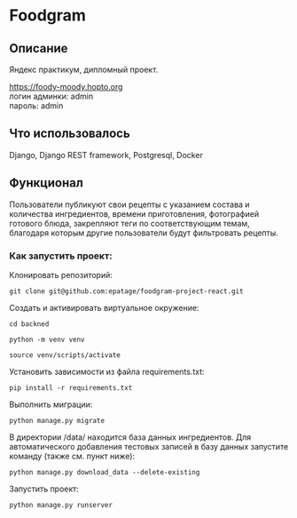 # Foodgram

## Описание

Яндекс практикум, дипломный проект.

https://foody-moody.hopto.org \
логин админки: admin \
пароль: admin

## Что использовалось

Django, Django REST framework, Postgresql, Docker

## Функционал

Пользователи публикуют свои рецепты с указанием состава и количества ингредиентов, времени приготовления, фотографией готового блюда, закрепляют теги по соответствующим темам, благодаря которым другие пользователи будут фильтровать рецепты.

### Как запустить проект:

Клонировать репозиторий:

```
git clone git@github.com:epatage/foodgram-project-react.git
```


Cоздать и активировать виртуальное окружение:
```
cd backned
```

```
python -m venv venv
```

```
source venv/scripts/activate
```

Установить зависимости из файла requirements.txt:


```
pip install -r requirements.txt
```

Выполнить миграции:

```
python manage.py migrate
```
В директории /data/ находится
база данных ингредиентов.
Для автоматического добавления тестовых записей
в базу данных запустите команду 
(также см. пункт ниже):

```
python manage.py download_data --delete-existing
```


Запустить проект:

```
python manage.py runserver

```



